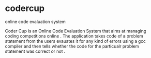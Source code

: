 # codercup
online code evaluation system

Coder Cup is an Online Code Evaluation System that aims at managing coding competitions online .
The application takes code of a problem statement from the users evauates it for any kind of errors using a gcc compiler and 
then tells whether the code for the particualr problem statement was correct or not .

